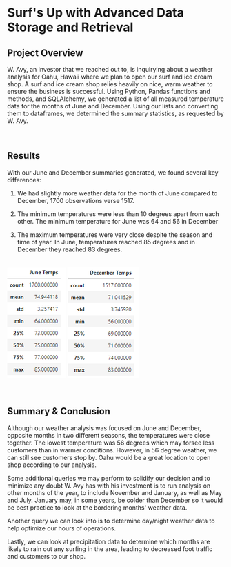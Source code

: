 # Surf's Up with Advanced Data Storage and Retrieval

## Project Overview

W. Avy, an investor that we reached out to, is inquirying about a weather analysis for Oahu, Hawaii where we plan to open our surf and ice cream shop. A surf and ice cream shop relies heavily on nice, warm weather to ensure the business is successful. Using Python, Pandas functions and methods, and SQLAlchemy, we generated a list of all measured temperature data for the months of June and December. Using our lists and converting them to dataframes, we determined the summary statistics, as requested by W. Avy.

<br>

## Results
With our June and December summaries generated, we found several key differences:
<br>
1. We had slightly more weather data for the month of June compared to December, 1700 observations verse 1517.

2. The minimum temperatures were less than 10 degrees apart from each other. The minimum temperature for June was 64 and 56 in December

3. The maximum temperatures were very close despite the season and time of year. In June, temperatures reached 85 degrees and in December they reached 83 degrees.
<br><br>

![Surf's Up with Advanced Data Storage and Retrieval - June](./Images/June_summary.png) 
![Surf's Up with Advanced Data Storage and Retrieval - December](./Images/December_summary.png)

<br>

## Summary & Conclusion

Although our weather analysis was focused on June and December, opposite months in two different seasons, the temperatures were close together. The lowest temperature was 56 degrees which may forsee less customers than in warmer conditions. However, in 56 degree weather, we can still see customers stop by. Oahu would be a great location to open shop according to our analysis.

Some additional queries we may perform to solidify our decision and to minimize any doubt W. Avy has with his investment is to run analysis on other months of the year, to include November and January, as well as May and July. January may, in some years, be colder than December so it would be best practice to look at the bordering months' weather data.

Another query we can look into is to determine day/night weather data to help optimize our hours of operations.

Lastly, we can look at precipitation data to determine which months are likely to rain out any surfing in the area, leading to decreased foot traffic and customers to our shop.
